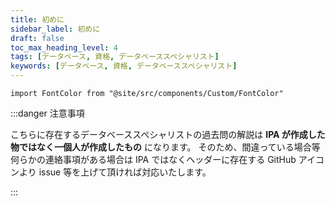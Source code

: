 ```yaml
---
title: 初めに
sidebar_label: 初めに
draft: false
toc_max_heading_level: 4
tags: [データベース, 資格, データベーススペシャリスト]
keywords: [データベース, 資格, データベーススペシャリスト]
---
```


```mdx-code-block
import FontColor from "@site/src/components/Custom/FontColor"
```

:::danger 注意事項

こちらに存在するデータベーススペシャリストの過去問の解説は **<FontColor color="red">IPA が作成した物ではなく一個人が作成したもの</FontColor>** になります。
そのため、間違っている場合等何らかの連絡事項がある場合は IPA ではなくヘッダーに存在する GitHub アイコンより issue 等を上げて頂ければ対応いたします。

:::
